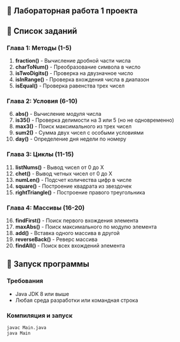 ## 📁 Лабораторная работа 1 проекта

## 🎯 Список заданий

### Глава 1: Методы (1-5)
1. **fraction()** - Вычисление дробной части числа
2. **charToNum()** - Преобразование символа в число
3. **isTwoDigits()** - Проверка на двузначное число
4. **isInRange()** - Проверка вхождения числа в диапазон
5. **isEqual()** - Проверка равенства трех чисел

### Глава 2: Условия (6-10)
6. **abs()** - Вычисление модуля числа
7. **is35()** - Проверка делимости на 3 или 5 (но не одновременно)
8. **max3()** - Поиск максимального из трех чисел
9. **sum2()** - Сумма двух чисел с особыми условиями
10. **day()** - Определение дня недели по номеру

### Глава 3: Циклы (11-15)
11. **listNums()** - Вывод чисел от 0 до X
12. **chet()** - Вывод четных чисел от 0 до X
13. **numLen()** - Подсчет количества цифр в числе
14. **square()** - Построение квадрата из звездочек
15. **rightTriangle()** - Построение правого треугольника

### Глава 4: Массивы (16-20)
16. **findFirst()** - Поиск первого вхождения элемента
17. **maxAbs()** - Поиск максимального по модулю элемента
18. **add()** - Вставка одного массива в другой
19. **reverseBack()** - Реверс массива
20. **findAll()** - Поиск всех вхождений элемента

## 🚀 Запуск программы

### Требования
- Java JDK 8 или выше
- Любая среда разработки или командная строка

### Компиляция и запуск
```bash
javac Main.java
java Main
